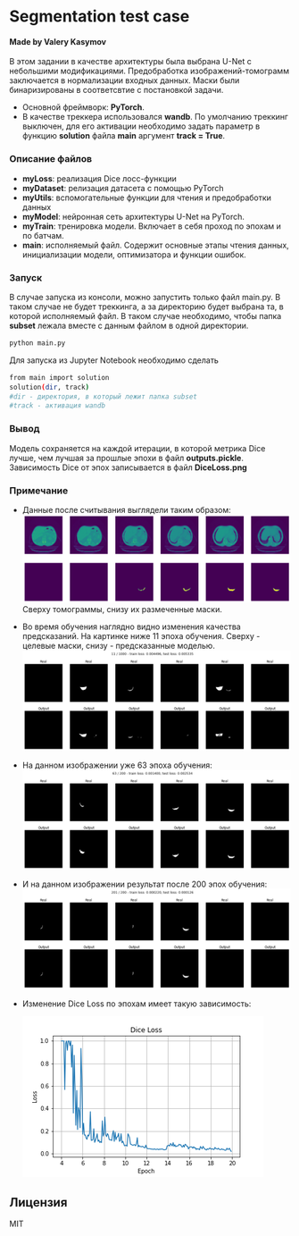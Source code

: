 # Segmentation test case
#### Made by Valery Kasymov

В этом задании в качестве архитектуры была выбрана U-Net с небольшими модификациями.
Предобработка изображений-томограмм заключается в нормализации входных данных.
Маски были бинаризированы в соответсвтие с постановкой задачи.
* Основной фреймворк: **PyTorch**.
* В качестве треккера использовался **wandb**. По умолчанию треккинг выключен, для его активации необходимо задать параметр в функцию **solution** файла **main** аргумент **track = True**.

### Описание файлов
* **myLoss**: реализация Dice лосс-функции
* **myDataset**: релизация датасета с помощью PyTorch
* **myUtils**: вспомогательные функции для чтения и предобработки данных
* **myModel**: нейронная сеть архитектуры U-Net на PyTorch.
* **myTrain**: тренировка модели. Включает в себя проход по эпохам и по батчам.
* **main**: исполняемый файл. Содержит основные этапы чтения данных, инициализации модели, оптимизатора и функции ошибок. 

### Запуск
В случае запуска из консоли, можно запустить только файл main.py. В таком случае не будет треккинга, а за директорию будет выбрана та, в которой исполняемый файл.
В таком случае необходимо, чтобы папка **subset** лежала вместе с данным файлом в одной директории.
```sh
python main.py
```
Для запуска из Jupyter Notebook необходимо сделать 

```sh
from main import solution
solution(dir, track)
#dir - директория, в который лежит папка subset
#track - активация wandb
```

### Вывод
Модель сохраняется на каждой итерации, в которой метрика Dice лучше, чем лучшая за прошлые эпохи в файл **outputs.pickle**.
Зависимость Dice от эпох записывается в файл **DiceLoss.png**

### Примечание
* Данные после считывания выглядели таким образом:
![raw_read_data](https://github.com/KasymovValerii/segmentation_case/blob/main/pictures_for_readme/example.png)
Сверху томограммы, снизу их размеченные маски.

* Во время обучения наглядно видно изменения качества предсказаний. На картинке ниже 11 эпоха обучения. Сверху - целевые маски, снизу - предсказанные моделью.
![image_with_11_epoch](https://github.com/KasymovValerii/segmentation_case/blob/main/pictures_for_readme/11_ep.png)

* На данном изображении уже 63 эпоха обучения:
![image_with_63_epoch](https://github.com/KasymovValerii/segmentation_case/blob/main/pictures_for_readme/63_ep.png)

* И на данном изображении результат после 200 эпох обучения:
![image_with_200_epoch](https://github.com/KasymovValerii/segmentation_case/blob/main/pictures_for_readme/201_ep.png)

* Изменение Dice Loss по эпохам имеет такую зависимость:
                                                              
  ![dice loss](https://github.com/KasymovValerii/segmentation_case/blob/main/pictures_for_readme/DiceLoss.png)

## Лицензия
MIT
